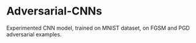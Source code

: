 # Adversarial-CNNs
Experimented CNN model, trained on MNIST dataset, on FGSM and PGD adversarial examples.  
